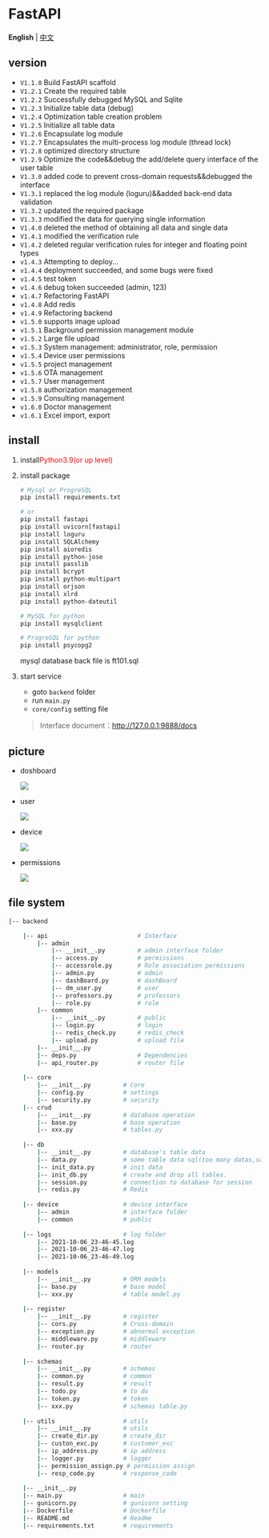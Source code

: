 # FastAPI

**English** | [中文](./README_cn.md)

## version

+ `V1.1.0` Build FastAPI scaffold
+ `V1.2.1` Create the required table
+ `V1.2.2` Successfully debugged MySQL and Sqlite
+ `V1.2.3` Initialize table data (debug)
+ `V1.2.4` Optimization table creation problem
+ `V1.2.5` Initialize all table data
+ `V1.2.6` Encapsulate log module
+ `V1.2.7` Encapsulates the multi-process log module (thread lock)
+ `V1.2.8` optimized directory structure
+ `V1.2.9` Optimize the code&&debug the add/delete query interface of the user table
+ `V1.3.0` added code to prevent cross-domain requests&&debugged the interface
+ `V1.3.1` replaced the log module (loguru)&&added back-end data validation
+ `V1.3.2` updated the required package
+ `V1.3.3` modified the data for querying single information
+ `V1.4.0` deleted the method of obtaining all data and single data
+ `V1.4.1` modified the verification rule
+ `V1.4.2` deleted regular verification rules for integer and floating point types
+ `v1.4.3` Attempting to deploy...
+ `v1.4.4` deployment succeeded, and some bugs were fixed
+ `v1.4.5` test token
+ `v1.4.6` debug token succeeded (admin, 123)
+ `v1.4.7` Refactoring FastAPI
+ `v1.4.8` Add redis
+ `v1.4.9` Refactoring backend
+ `v1.5.0` supports image upload
+ `v1.5.1` Background permission management module
+ `v1.5.2` Large file upload
+ `v1.5.3` System management: administrator, role, permission
+ `v1.5.4` Device user permissions
+ `v1.5.5` project management
+ `v1.5.6` OTA management
+ `v1.5.7` User management
+ `v1.5.8` authorization management
+ `v1.5.9` Consulting management
+ `v1.6.0` Doctor management
+ `v1.6.1` Excel import, export

## install

1. install<font color="red">Python3.9(or up level)</font>

2. install package

   ```python
   # Mysql or ProgreSQL
   pip install requirements.txt
   
   # or
   pip install fastapi
   pip install uvicorn[fastapi]
   pip install loguru
   pip install SQLAlchemy
   pip install aioredis
   pip install python-jose
   pip install passlib
   pip install bcrypt
   pip install python-multipart
   pip install orjson
   pip install xlrd
   pip install python-dateutil
   
   # MySQL for python
   pip install mysqlclient
   
   # ProgreSQL for python
   pip install psycopg2
   ```
	mysql database back file is ft101.sql

3. start service

    + goto `backend` folder
    + run `main.py` 
    + `core/config` setting file

   > Interface document：http://127.0.0.1:9888/docs

## picture

+ doshboard

  ![](image/1.png)

+ user

  ![](image/2.png)

+ device

  ![](image/3.png)

+ permissions

  ![](image/4.png)
## file system

```sh
|-- backend

    |-- api					        # Interface
        |-- admin
            |-- __init__.py       	# admin interface folder      	             	                  
            |-- access.py	        # permissions 
            |-- accessrole.py	    # Role association permissions 
            |-- admin.py	        # admin
            |-- dashBoard.py	    # dashBoard    
            |-- dm_user.py	        # user
            |-- professors.py	    # professors
            |-- role.py	            # role   
        |-- common                  
            |-- __init__.py       	# public 
            |-- login.py	        # login
            |-- redis_check.py	    # redis_check
            |-- upload.py	        # upload file
        |-- __init__.py	         
        |-- deps.py	                # Dependencies
        |-- api_router.py	       	# router file    
                         
	|-- core					
		|-- __init__.py			# Core  
		|-- config.py			# settings
		|-- security.py		    # security
	|-- crud
		|-- __init__.py			# database operation 
		|-- base.py     		# base operation
		|-- xxx.py              # tables.py
		
 	|-- db					
 		|-- __init__.py			# database's table data
		|-- data.py		        # some table data sql(too many datas,so i give up and export from navicate tools soft)
    	|-- init_data.py		# init data
		|-- init_db.py			# create and drop all tables.
		|-- session.py			# connection to database for session
    	|-- redis.py		    # Redis
        
    |-- device					# device interface
        |-- admin               # interface folder
        |-- common              # public
    	
    |-- logs                    # log folder
        |-- 2021-10-06_23-46-45.log			    
        |-- 2021-10-06_23-46-47.log			    
        |-- 2021-10-06_23-46-49.log		
        	    
	|-- models                  
		|-- __init__.py			# ORM models
		|-- base.py		        # base model
		|-- xxx.py              # table model.py
		
	|-- register               
	    |-- __init__.py			# register
	    |-- cors.py			    # Cross-domain
	    |-- exception.py		# abnormal exception
	    |-- middleware.py		# middleware
	    |-- router.py		    # router
	    
	|-- schemas 
		|-- __init__.py			# schemas
		|-- common.py			# common
		|-- result.py			# result
		|-- todo.py			    # to do
		|-- token.py			# token
		|-- xxx.py              # schemas table.py
		
	|-- utils                   # utils
	    |-- __init__.py		    # utils
	    |-- create_dir.py		# create_dir
	    |-- custon_exc.py		# customer_exc
	    |-- ip_address.py		# ip address
	    |-- logger.py		    # logger
	    |-- permission_assign.py # permission assign
	    |-- resp_code.py	    # response_code
	
	|-- __init__.py
	|-- main.py					# main
	|-- gunicorn.py				# gunicorn setting
	|-- Dockerfile              # Dockerfile
	|-- README.md               # Readme
	|-- requirements.txt		# requirements
```

